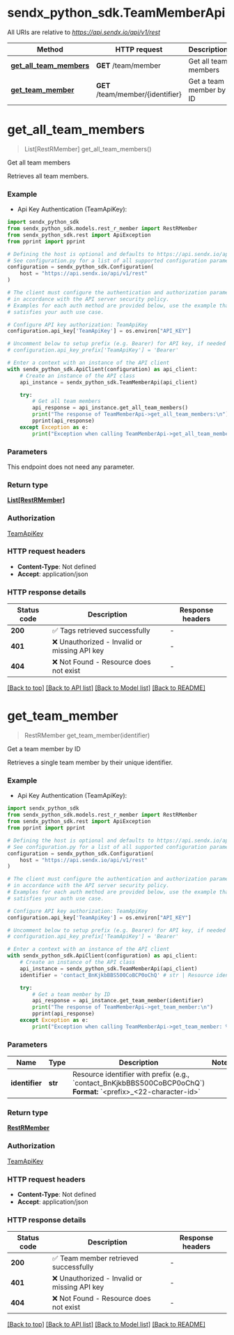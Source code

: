 # sendx_python_sdk.TeamMemberApi

All URIs are relative to *https://api.sendx.io/api/v1/rest*

Method | HTTP request | Description
------------- | ------------- | -------------
[**get_all_team_members**](TeamMemberApi.md#get_all_team_members) | **GET** /team/member | Get all team members
[**get_team_member**](TeamMemberApi.md#get_team_member) | **GET** /team/member/{identifier} | Get a team member by ID


# **get_all_team_members**
> List[RestRMember] get_all_team_members()

Get all team members

Retrieves all team members.

### Example

* Api Key Authentication (TeamApiKey):

```python
import sendx_python_sdk
from sendx_python_sdk.models.rest_r_member import RestRMember
from sendx_python_sdk.rest import ApiException
from pprint import pprint

# Defining the host is optional and defaults to https://api.sendx.io/api/v1/rest
# See configuration.py for a list of all supported configuration parameters.
configuration = sendx_python_sdk.Configuration(
    host = "https://api.sendx.io/api/v1/rest"
)

# The client must configure the authentication and authorization parameters
# in accordance with the API server security policy.
# Examples for each auth method are provided below, use the example that
# satisfies your auth use case.

# Configure API key authorization: TeamApiKey
configuration.api_key['TeamApiKey'] = os.environ["API_KEY"]

# Uncomment below to setup prefix (e.g. Bearer) for API key, if needed
# configuration.api_key_prefix['TeamApiKey'] = 'Bearer'

# Enter a context with an instance of the API client
with sendx_python_sdk.ApiClient(configuration) as api_client:
    # Create an instance of the API class
    api_instance = sendx_python_sdk.TeamMemberApi(api_client)

    try:
        # Get all team members
        api_response = api_instance.get_all_team_members()
        print("The response of TeamMemberApi->get_all_team_members:\n")
        pprint(api_response)
    except Exception as e:
        print("Exception when calling TeamMemberApi->get_all_team_members: %s\n" % e)
```



### Parameters

This endpoint does not need any parameter.

### Return type

[**List[RestRMember]**](RestRMember.md)

### Authorization

[TeamApiKey](../README.md#TeamApiKey)

### HTTP request headers

 - **Content-Type**: Not defined
 - **Accept**: application/json

### HTTP response details

| Status code | Description | Response headers |
|-------------|-------------|------------------|
**200** | ✅ Tags retrieved successfully |  -  |
**401** | ❌ Unauthorized - Invalid or missing API key |  -  |
**404** | ❌ Not Found - Resource does not exist |  -  |

[[Back to top]](#) [[Back to API list]](../README.md#documentation-for-api-endpoints) [[Back to Model list]](../README.md#documentation-for-models) [[Back to README]](../README.md)

# **get_team_member**
> RestRMember get_team_member(identifier)

Get a team member by ID

Retrieves a single team member by their unique identifier.

### Example

* Api Key Authentication (TeamApiKey):

```python
import sendx_python_sdk
from sendx_python_sdk.models.rest_r_member import RestRMember
from sendx_python_sdk.rest import ApiException
from pprint import pprint

# Defining the host is optional and defaults to https://api.sendx.io/api/v1/rest
# See configuration.py for a list of all supported configuration parameters.
configuration = sendx_python_sdk.Configuration(
    host = "https://api.sendx.io/api/v1/rest"
)

# The client must configure the authentication and authorization parameters
# in accordance with the API server security policy.
# Examples for each auth method are provided below, use the example that
# satisfies your auth use case.

# Configure API key authorization: TeamApiKey
configuration.api_key['TeamApiKey'] = os.environ["API_KEY"]

# Uncomment below to setup prefix (e.g. Bearer) for API key, if needed
# configuration.api_key_prefix['TeamApiKey'] = 'Bearer'

# Enter a context with an instance of the API client
with sendx_python_sdk.ApiClient(configuration) as api_client:
    # Create an instance of the API class
    api_instance = sendx_python_sdk.TeamMemberApi(api_client)
    identifier = 'contact_BnKjkbBBS500CoBCP0oChQ' # str | Resource identifier with prefix (e.g., `contact_BnKjkbBBS500CoBCP0oChQ`)  **Format:** `<prefix>_<22-character-id>` 

    try:
        # Get a team member by ID
        api_response = api_instance.get_team_member(identifier)
        print("The response of TeamMemberApi->get_team_member:\n")
        pprint(api_response)
    except Exception as e:
        print("Exception when calling TeamMemberApi->get_team_member: %s\n" % e)
```



### Parameters


Name | Type | Description  | Notes
------------- | ------------- | ------------- | -------------
 **identifier** | **str**| Resource identifier with prefix (e.g., &#x60;contact_BnKjkbBBS500CoBCP0oChQ&#x60;)  **Format:** &#x60;&lt;prefix&gt;_&lt;22-character-id&gt;&#x60;  | 

### Return type

[**RestRMember**](RestRMember.md)

### Authorization

[TeamApiKey](../README.md#TeamApiKey)

### HTTP request headers

 - **Content-Type**: Not defined
 - **Accept**: application/json

### HTTP response details

| Status code | Description | Response headers |
|-------------|-------------|------------------|
**200** | ✅ Team member retrieved successfully |  -  |
**401** | ❌ Unauthorized - Invalid or missing API key |  -  |
**404** | ❌ Not Found - Resource does not exist |  -  |

[[Back to top]](#) [[Back to API list]](../README.md#documentation-for-api-endpoints) [[Back to Model list]](../README.md#documentation-for-models) [[Back to README]](../README.md)

